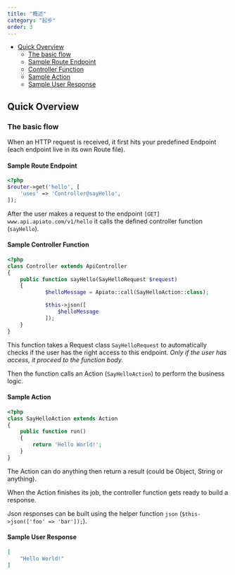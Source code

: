 ```yaml
---
title: "概述"
category: "起步"
order: 3
---
```


* [Quick Overview](#Quick-Overview)
  * [The basic flow](#basic-flow)
  * [Sample Route Endpoint](#sample-route)
  * [Controller Function](#control-fun)
  * [Sample Action](#sample-action)
  * [Sample User Response](#user-res)

<a name="Quick-Overview"></a>
## Quick Overview

<a name="basic-flow"></a>
### The basic flow

When an HTTP request is received, it first hits your predefined Endpoint (each endpoint live in its own Route file).

<a name="sample-route"></a>
#### Sample Route Endpoint

```php
<?php
$router->get('hello', [
    'uses' => 'Controller@sayHello',
]);
```

After the user makes a request to the endpoint `[GET] www.api.apiato.com/v1/hello` it calls the defined controller 
function (`sayHello`).

<a name="control-fun"></a>
#### Sample Controller Function

```php
<?php
class Controller extends ApiController
{
	public function sayHello(SayHelloRequest $request)
	{
            $helloMessage = Apiato::call(SayHelloAction::class);

            $this->json([
                $helloMessage
            ]);
	}
}
```

This function takes a Request class `SayHelloRequest` to automatically checks if the user has the right access to this 
endpoint. _Only if the user has access, it proceed to the function body._

Then the function calls an Action (`SayHelloAction`) to perform the business logic.

<a name="sample-action"></a>
#### Sample Action

```php
<?php
class SayHelloAction extends Action
{
	public function run()
	{
	    return 'Hello World!';
	}
}
```

The Action can do anything then return a result (could be Object, String or anything).

When the Action finishes its job, the controller function gets ready to build a response.

Json responses can be built using the helper function `json` (`$this->json(['foo' => 'bar']);`).

<a name="user-res"></a>
#### Sample User Response

```json
[
    "Hello World!"
]
```
